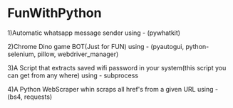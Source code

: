 # FunWithPython

1)Automatic whatsapp message sender using - (pywhatkit)

2)Chrome Dino game BOT(Just for FUN) using - (pyautogui, python-selenium, pillow, webdriver_manager)

3)A Script that extracts saved wifi password in your system(this script you can get from any where) using - subprocess

4)A Python WebScraper whin scraps all href's from a given URL using - (bs4, requests)

